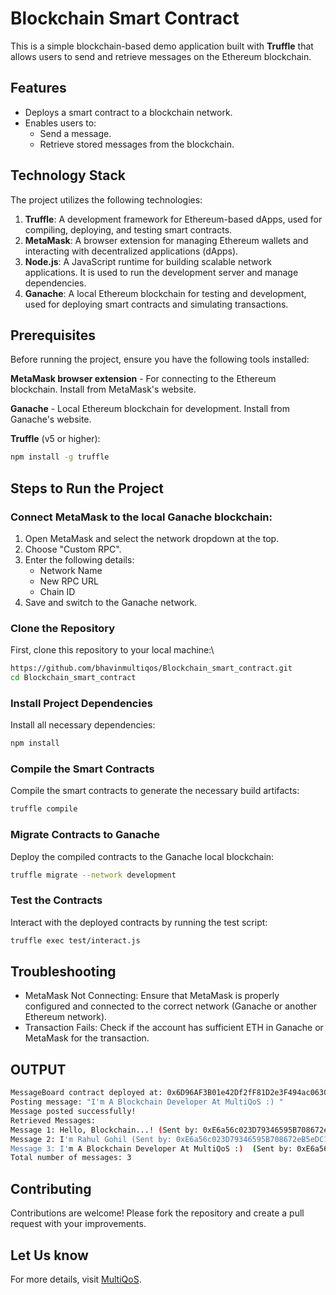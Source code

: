 # Blockchain Smart Contract

This is a simple blockchain-based demo application built with **Truffle** that allows users to send and retrieve messages on the Ethereum blockchain.

## Features
- Deploys a smart contract to a blockchain network.
- Enables users to:
  - Send a message.
  - Retrieve stored messages from the blockchain.

## Technology Stack
The project utilizes the following technologies:

1. **Truffle**: A development framework for Ethereum-based dApps, used for compiling, deploying, and testing smart contracts.
2. **MetaMask**: A browser extension for managing Ethereum wallets and interacting with decentralized applications (dApps).
3. **Node.js**: A JavaScript runtime for building scalable network applications. It is used to run the development server and manage dependencies.
4. **Ganache**: A local Ethereum blockchain for testing and development, used for deploying smart contracts and simulating transactions.

## Prerequisites
Before running the project, ensure you have the following tools installed:

**MetaMask browser extension** - For connecting to the Ethereum blockchain.
Install from MetaMask's website.

**Ganache** - Local Ethereum blockchain for development.
Install from Ganache's website.

**Truffle** (v5 or higher):
   ```bash
   npm install -g truffle
```
## Steps to Run the Project
### Connect MetaMask to the local Ganache blockchain:

1. Open MetaMask and select the network dropdown at the top.
2. Choose "Custom RPC".
3. Enter the following details:
    - Network Name
    - New RPC URL
    - Chain ID
4. Save and switch to the Ganache network.

### Clone the Repository
First, clone this repository to your local machine:\
```bash
https://github.com/bhavinmultiqos/Blockchain_smart_contract.git
cd Blockchain_smart_contract
```
### Install Project Dependencies
Install all necessary dependencies:
```bash
npm install
```
 
### Compile the Smart Contracts
Compile the smart contracts to generate the necessary build artifacts:
```bash
truffle compile
```

### Migrate Contracts to Ganache
Deploy the compiled contracts to the Ganache local blockchain:
```bash
truffle migrate --network development
```
### Test the Contracts
Interact with the deployed contracts by running the test script:
```bash
truffle exec test/interact.js
```

## Troubleshooting
* MetaMask Not Connecting: Ensure that MetaMask is properly configured and connected to the correct network (Ganache or another Ethereum network).
* Transaction Fails: Check if the account has sufficient ETH in Ganache or MetaMask for the transaction.

## OUTPUT
```bash
MessageBoard contract deployed at: 0x6D96AF3B01e42Df2fF81D2e3F494ac063C2B52fB
Posting message: "I'm A Blockchain Developer At MultiQoS :) "
Message posted successfully!
Retrieved Messages:
Message 1: Hello, Blockchain...! (Sent by: 0xE6a56c023D79346595B708672eB5eDC10F71925d)
Message 2: I'm Rahul Gohil (Sent by: 0xE6a56c023D79346595B708672eB5eDC10F71925d)
Message 3: I'm A Blockchain Developer At MultiQoS :)  (Sent by: 0xE6a56c023D79346595B708672eB5eDC10F71925d)
Total number of messages: 3
```

## Contributing

Contributions are welcome! Please fork the repository and create a pull request with your improvements.

## Let Us know
For more details, visit [MultiQoS](https://multiqos.com/).






